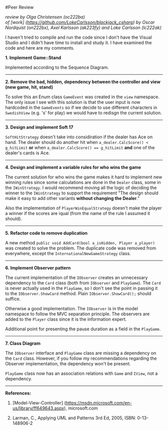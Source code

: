 #Peer Review

_review by Olga Christensen (oc222ba)_   
_of [work] (https://github.com/LokeCarlsson/blackjack_csharp) 
by Oscar Nordquist	(on222bx), Axel Karlsson (ak223fy) and Loke Carlsson (lc222ak)_


I haven't tried to compile and run the code since I don't have the Visual Studio and I didn't have time to install and study it. I have examined the code and here are my comments.



__1. Implement Game::Stand__

Implemented according to the Sequence Diagram.


***
__2. Remove the bad, hidden, dependency between the controller and view (new game, hit, stand)__

To solve this an Enum class `GameEvent` was created in the `view` namespace. The only issue I see with this solution is that the user input is now hardcoded in the `GameEvents` so if we decide to use different characters in `SwedishView` (e.g. 's' for play) we would have to redisgn the current solution. 


***
__3. Design and implement Soft 17__

`SoftHitStrategy` doesn't take into considiration if the dealer has Ace on hand. The dealer should do another hit when `a_dealer.CalcScore() < g_hitLimit` __or__ when `a_dealer.CalcScore() == g_hitLimit` __and__ one of the dealer's cards is Ace. 


***
__4. Design and implement a variable rules for who wins the game__

The current solution for who wins the game makes it hard to implement new winning rules since some calculations are done in the `Dealer` class, some in the `IWinStrategy`. I would recommend moving all the logic of deciding the winner to the `IWinStrategy` to support the requirement "The design should make it easy to add other variants __without changing the Dealer__."

Also the implementation of `PlayerWinEqualStrategy` doesn't make the player a winner if the scores are iqual (from the name of the rule I assumed it should).


***
__5. Refactor code to remove duplication__

A new method `public void AddCard(bool a_isHidden, Player a_player)` was created to solve the problem. The duplicate code was removed from everywhere, except the `InternationalNewGameStrategy` class.




***
__6. Implement Observer pattern__ 

The current implementation of the `IObserver` creates an unnecessary dependency to the `Card` class (both from `IObserver` and `PlayGame`). The `Card` is never actually used in the `PlayGame`, so I don't see the point in passing it to the `IObserver.ShowCard` method. Plain `IObserver.ShowCard();` should suffice. 

Otherwise a good implementation. The `IObserver` is in the model namespace to follow the MVC separation principle. The observers are added to the `Player` class since it is the information expert. 

Additional point for presenting the pause duration as a field in the `PlayGame`.


***
__7. Class Diagram__

The `IObserver` interface and `PlayGame` class are missing a dependency on the `Card` class. However, if you follow my recommendations regarding the Observer implementation, the dependency won't be present.

`PlayGame` class now has an association relations with `Game` and `IView`, not a dependency.


***
__References:__

1. [Model-View-Controller] (https://msdn.microsoft.com/en-us/library/ff649643.aspx), microsoft.com

2. Larman, C., Applying UML and Patterns 3rd Ed, 2005, ISBN: 0-13-148906-2

